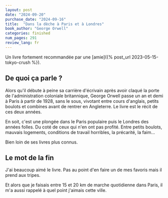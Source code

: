 ```yaml
---
layout: post
date: "2024-09-20"
purchase_date: "2024-09-16"
title:  "Dans la dèche à Paris et à Londres"
book_author: "George Orwell"
categories: finished
num_pages: 291
review_lang: fr
---
```


Un livre fortement recommandée par une [amie]({% post_url 2023-05-15-tokyo-crush %}).

## De quoi ça parle ?

Alors qu'il débute à peine sa carrière d'écrivain après avoir claqué la porte de l'administration coloniale britannique, George Orwell passe un an et demi à Paris à partir de 1928, sans le sous, vivotant entre cours d'anglais, petits boulots et combines avant de rentrer en Angleterre. Le livre est le récit de ces deux années.

En soit, c'est une plongée dans le Paris populaire puis le Londres des années folles. Du coté de ceux qui n'en ont pas profité. Entre petits boulots, mauvais logements, conditions de travail horribles, la précarité, la faim...

Bien loin de ses livres plus connus.

## Le mot de la fin

J'ai beaucoup aimé le livre. Pas au point d'en faire un de mes favoris mais il prend aux tripes.

Et alors que je faisais entre 15 et 20 km de marche quotidienne dans Paris, il m'a aussi rappelé à quel point j'aimais cette ville.
